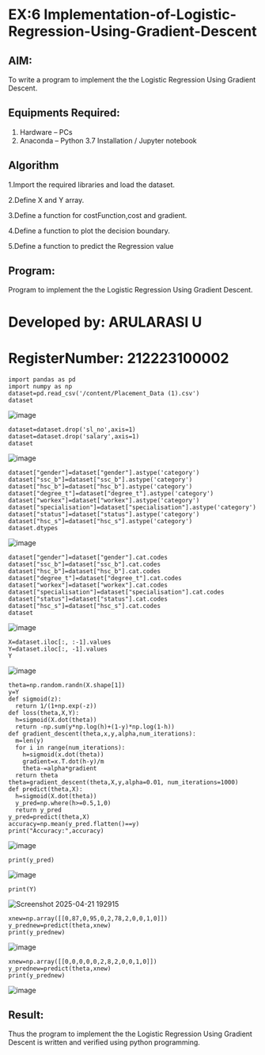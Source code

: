# EX:6 Implementation-of-Logistic-Regression-Using-Gradient-Descent

## AIM:
To write a program to implement the the Logistic Regression Using Gradient Descent.

## Equipments Required:
1. Hardware – PCs
2. Anaconda – Python 3.7 Installation / Jupyter notebook

## Algorithm
1.Import the required libraries and load the dataset.

2.Define X and Y array.

3.Define a function for costFunction,cost and gradient.

4.Define a function to plot the decision boundary.

5.Define a function to predict the Regression value

## Program:
Program to implement the the Logistic Regression Using Gradient Descent.
# Developed by: ARULARASI U
# RegisterNumber: 212223100002
```
import pandas as pd
import numpy as np
dataset=pd.read_csv('/content/Placement_Data (1).csv')
dataset
```
![image](https://github.com/user-attachments/assets/59d6a4bb-4889-44e8-8ef6-b251922b1316)
```
dataset=dataset.drop('sl_no',axis=1)
dataset=dataset.drop('salary',axis=1)
dataset
```
![image](https://github.com/user-attachments/assets/10b1411f-6334-4d2c-ada5-9a3f02c0ecb0)
```
dataset["gender"]=dataset["gender"].astype('category')
dataset["ssc_b"]=dataset["ssc_b"].astype('category')
dataset["hsc_b"]=dataset["hsc_b"].astype('category')
dataset["degree_t"]=dataset["degree_t"].astype('category')
dataset["workex"]=dataset["workex"].astype('category')
dataset["specialisation"]=dataset["specialisation"].astype('category')
dataset["status"]=dataset["status"].astype('category')
dataset["hsc_s"]=dataset["hsc_s"].astype('category')
dataset.dtypes
```
![image](https://github.com/user-attachments/assets/94196507-69d3-405b-a8c9-55de869b2fc3)
```
dataset["gender"]=dataset["gender"].cat.codes
dataset["ssc_b"]=dataset["ssc_b"].cat.codes
dataset["hsc_b"]=dataset["hsc_b"].cat.codes
dataset["degree_t"]=dataset["degree_t"].cat.codes
dataset["workex"]=dataset["workex"].cat.codes
dataset["specialisation"]=dataset["specialisation"].cat.codes
dataset["status"]=dataset["status"].cat.codes
dataset["hsc_s"]=dataset["hsc_s"].cat.codes
dataset
```
![image](https://github.com/user-attachments/assets/fda35c45-10d8-4150-95e7-003ef28fa479)
```
X=dataset.iloc[:, :-1].values
Y=dataset.iloc[:, -1].values
Y
```
![image](https://github.com/user-attachments/assets/43198650-b66a-4d9c-9c45-0c17ab36d0c9)
```
theta=np.random.randn(X.shape[1])
y=Y
def sigmoid(z):
  return 1/(1+np.exp(-z))
def loss(theta,X,Y):
  h=sigmoid(X.dot(theta))
  return -np.sum(y*np.log(h)+(1-y)*np.log(1-h))
def gradient_descent(theta,x,y,alpha,num_iterations):
  m=len(y)
  for i in range(num_iterations):
    h=sigmoid(x.dot(theta))
    gradient=x.T.dot(h-y)/m
    theta-=alpha*gradient
  return theta
theta=gradient_descent(theta,X,y,alpha=0.01, num_iterations=1000)
def predict(theta,X):
  h=sigmoid(X.dot(theta))
  y_pred=np.where(h>=0.5,1,0)
  return y_pred
y_pred=predict(theta,X)
accuracy=np.mean(y_pred.flatten()==y)
print("Accuracy:",accuracy)
```
![image](https://github.com/user-attachments/assets/3e2c902b-203b-4786-98e6-68f930c58053)
```
print(y_pred)
```
![image](https://github.com/user-attachments/assets/dbfcbe1e-b2ea-44e9-b0a6-11cf07f92a9e)
```
print(Y)
```
![Screenshot 2025-04-21 192915](https://github.com/user-attachments/assets/57e3f68a-4629-4447-9e41-43a780d6d130)
```
xnew=np.array([[0,87,0,95,0,2,78,2,0,0,1,0]])
y_prednew=predict(theta,xnew)
print(y_prednew)
```
![image](https://github.com/user-attachments/assets/7bc5120a-1d4f-4fcb-9e82-1551ad835ba1)
```
xnew=np.array([[0,0,0,0,0,2,8,2,0,0,1,0]])
y_prednew=predict(theta,xnew)
print(y_prednew)
```
![image](https://github.com/user-attachments/assets/23c48eb0-afc9-4c0e-9e23-499e4b033ead)

## Result:
Thus the program to implement the the Logistic Regression Using Gradient Descent is written and verified using python programming.

